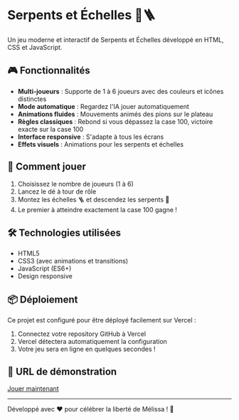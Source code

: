 # Serpents et Échelles 🐍🪜

Un jeu moderne et interactif de Serpents et Échelles développé en HTML, CSS et JavaScript.

## 🎮 Fonctionnalités

- **Multi-joueurs** : Supporte de 1 à 6 joueurs avec des couleurs et icônes distinctes
- **Mode automatique** : Regardez l'IA jouer automatiquement
- **Animations fluides** : Mouvements animés des pions sur le plateau
- **Règles classiques** : Rebond si vous dépassez la case 100, victoire exacte sur la case 100
- **Interface responsive** : S'adapte à tous les écrans
- **Effets visuels** : Animations pour les serpents et échelles

## 🚀 Comment jouer

1. Choisissez le nombre de joueurs (1 à 6)
2. Lancez le dé à tour de rôle
3. Montez les échelles 🪜 et descendez les serpents 🐍
4. Le premier à atteindre exactement la case 100 gagne !

## 🛠️ Technologies utilisées

- HTML5
- CSS3 (avec animations et transitions)
- JavaScript (ES6+)
- Design responsive

## 📦 Déploiement

Ce projet est configuré pour être déployé facilement sur Vercel :

1. Connectez votre repository GitHub à Vercel
2. Vercel détectera automatiquement la configuration
3. Votre jeu sera en ligne en quelques secondes !

## 🎯 URL de démonstration

[Jouer maintenant](https://votre-url-vercel.vercel.app)

---

Développé avec ❤️ pour célébrer la liberté de Mélissa ! 🎉
